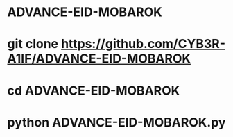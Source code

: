 # ADVANCE-EID-MOBAROK
# git clone https://github.com/CYB3R-A1IF/ADVANCE-EID-MOBAROK

# cd ADVANCE-EID-MOBAROK

# python ADVANCE-EID-MOBAROK.py
